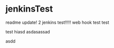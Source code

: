 # jenkinsTest


readme update!
2
jenkins test!!!!!
web hook test
test

test
  hiasd
asdasassad

asdd